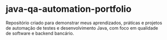 # java-qa-automation-portfolio
Repositório criado para demonstrar meus aprendizados, práticas e projetos de automação de testes e desenvolvimento Java, com foco em qualidade de software e backend bancário.
